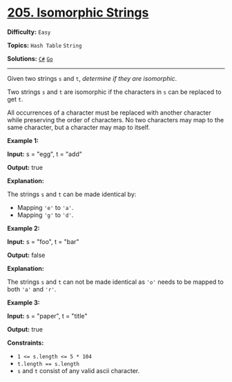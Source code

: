 # [205. Isomorphic Strings](https://leetcode.com/problems/isomorphic-strings/)

**Difficulty:** `Easy`

**Topics:** `Hash Table` `String`

**Solutions:** [`C#`](../../src/csharp/challenges/Problems/IsomorphicStrings.cs) [`Go`](../../src/go/challenges/problems/isomorphic_strings_test.go)

---

Given two strings `s` and `t`, *determine if they are isomorphic*.

Two strings `s` and `t` are isomorphic if the characters in `s` can be replaced to get `t`.

All occurrences of a character must be replaced with another character while preserving the order of characters. No two characters may map to the same character, but a character may map to itself.

**Example 1:**

**Input:** s = "egg", t = "add"

**Output:** true

**Explanation:**

The strings `s` and `t` can be made identical by:

* Mapping `'e'` to `'a'`.
* Mapping `'g'` to `'d'`.

**Example 2:**

**Input:** s = "foo", t = "bar"

**Output:** false

**Explanation:**

The strings `s` and `t` can not be made identical as `'o'` needs to be mapped to both `'a'` and `'r'`.

**Example 3:**

**Input:** s = "paper", t = "title"

**Output:** true

**Constraints:**

* `1 <= s.length <= 5 * 104`
* `t.length == s.length`
* `s` and `t` consist of any valid ascii character.
